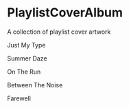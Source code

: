 # PlaylistCoverAlbum
A collection of playlist cover artwork 

Just My Type

Summer Daze

On The Run

Between The Noise

Farewell

